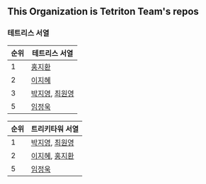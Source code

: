 ## This Organization is Tetriton Team's repos

### 테트리스 서열 

| 순위 | 테트리스 서열 | 
| --- | --- | 
| 1 | [홍지환](https://github.com/flareseek) |
| 2 | [이지혜](https://github.com/mouiye) |  
| 3 | [박지영](https://github.com/Mule129), [최원영](https://github.com/castberry10) | 
| 5 | [임정욱](https://github.com/yju0808) |

| 순위 | 트리키타워 서열 | 
| --- | --- | 
| 1 | [박지영](https://github.com/Mule129), [최원영](https://github.com/castberry10)  | 
| 2 | [이지혜](https://github.com/mouiye), [홍지환](https://github.com/flareseek) | 
| 5 | [임정욱](https://github.com/yju0808) | 

<!--

**Here are some ideas to get you started:**

🙋‍♀️ A short introduction - what is your organization all about?
🌈 Contribution guidelines - how can the community get involved?
👩‍💻 Useful resources - where can the community find your docs? Is there anything else the community should know?
🍿 Fun facts - what does your team eat for breakfast?
🧙 Remember, you can do mighty things with the power of [Markdown](https://docs.github.com/github/writing-on-github/getting-started-with-writing-and-formatting-on-github/basic-writing-and-formatting-syntax)
-->
